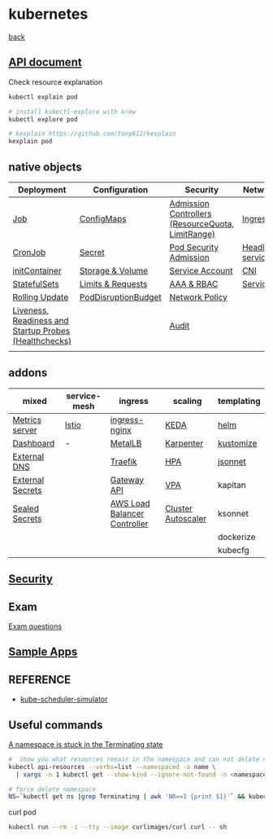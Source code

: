 # kubernetes

[back](../README.md)

## [API document](https://raw.githubusercontent.com/kubernetes/kubernetes/master/api/openapi-spec/swagger.json)

Check resource explanation

```bash
kubectl explain pod

# install kubectl-explore with krew
kubectl explore pod

# kexplain https://github.com/tony612/kexplain
kexplain pod
```

## native objects

|Deployment|Configuration|Security|Network|
|-|-|-|-|
|[Job](./job/README.md)|[ConfigMaps](./configMaps/README.md)|[Admission Controllers (ResourceQuota, LimitRange)](./admission-controllers/README.md)|[Ingress](./ingress/README.md)|
|[CronJob](./cronJob/README.md)|[Secret](./secret/README.md)|[Pod Security Admission](./pod-security-admission/README.md)|[Headless service](./headless-service/README.md)|
|[initContainer](./initContainers/README.md)|[Storage & Volume](./storage/README.md)|[Service Account](./service-account/README.md)|[CNI](./cni/README.md)|
|[StatefulSets](./statefulSets/README.md)|[Limits & Requests](./resource/README.md)|[AAA & RBAC](./aaa-rbac/README.md)|[Service](./service/README.md)|
|[Rolling Update](./rolling-update/README.md)|[PodDisruptionBudget](./pdb/README.md)|[Network Policy](./network-policy/README.md)||
|[Liveness, Readiness and Startup Probes (Healthchecks)](./healthcheck-and-probes/README.md)||[Audit](./audit/README.md)||
|||||

## addons

|mixed|service-mesh|ingress|scaling|templating|
|-|-|-|-|-|
|[Metrics server](./addons/metrics-server/README.md)|[Istio](../istio/README.md)|[ingress-nginx](../ingress-nginx/README.md)|[KEDA](../keda/README.md)|[helm](../helm/README.md)|
|[Dashboard](./addons/dashboard/README.md)|-|[MetalLB](../metallb/README.md)|[Karpenter](../karpenter/README.md)|[kustomize](../kustomize/README.md)|
|[External DNS](../external-dns/README.md)||[Traefik](../traefik/README.md)|[HPA](./hpa/README.md)|[jsonnet](../jsonnet/README.md)|
|[External Secrets](../external-secrets/README.md)||[Gateway API](./addons/gateway-api/README.md)|[VPA](./vpa/README.md)|kapitan|
|[Sealed Secrets](../sealed-secrets/README.md)||[AWS Load Balancer Controller](../aws-loadbalancer-controller/README.md)|[Cluster Autoscaler](./autoscaler/README.md)|ksonnet|
|||||dockerize|
|||||kubecfg|

## [Security](../security/README.md)

## Exam

[Exam questions](./exam/README.md)

## [Sample Apps](./sample-apps/README.md)

## REFERENCE

- [kube-scheduler-simulator](https://github.com/kubernetes-sigs/kube-scheduler-simulator)

## Useful commands

[A namespace is stuck in the Terminating state](https://www.ibm.com/docs/en/cloud-private/3.2.0?topic=console-namespace-is-stuck-in-terminating-state)

```bash
#  show you what resources remain in the namespace and can not delete namespace
kubectl api-resources --verbs=list --namespaced -o name \
  | xargs -n 1 kubectl get --show-kind --ignore-not-found -n <namespace>

# force delete namespace
NS=`kubectl get ns |grep Terminating | awk 'NR==1 {print $1}'` && kubectl get namespace "$NS" -o json   | tr -d "\n" | sed "s/\"finalizers\": \[[^]]\+\]/\"finalizers\": []/"   | kubectl replace --raw /api/v1/namespaces/$NS/finalize -f -
```

curl pod

```bash
kubectl run --rm -i --tty --image curlimages/curl curl -- sh
```
